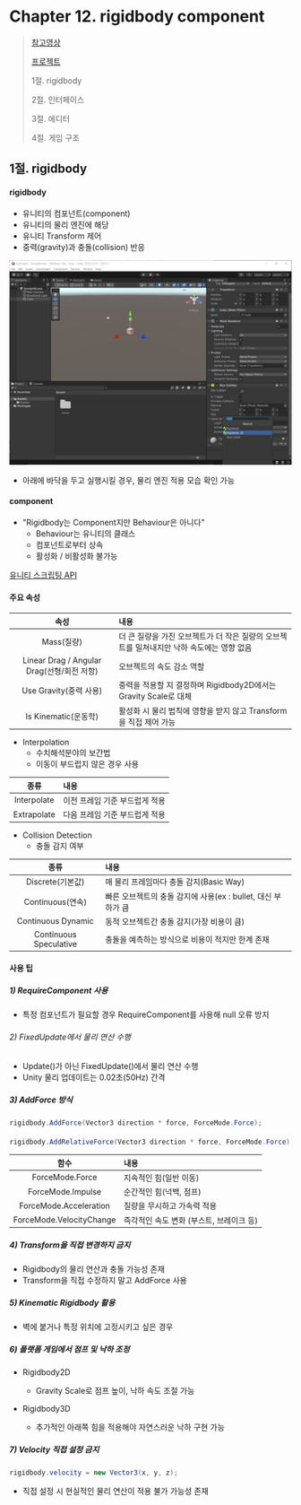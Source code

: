 # Chapter 12. rigidbody component

> [참고영상](https://www.youtube.com/watch?v=Y3xkgpCukow)
>
> [프로젝트](https://github.com/BangYunseo/)
> 
> 1절. rigidbody
>
> 2절. 인터페이스
>
> 3절. 에디터
>
> 4절. 게임 구조



## 1절. rigidbody

#### rigidbody

- 유니티의 컴포넌트(component)
- 유니티의 물리 엔진에 해당
- 유니티 Transform 제어 
- 중력(gravity)과 충돌(collision) 반응

![ch12-01-interface](https://github.com/BangYunseo/TIL/blob/main/GameEngine/Unity/Image/ch12/ch12-01-interface.PNG)

- 아래에 바닥을 두고 실행시킬 경우, 물리 엔진 적용 모습 확인 가능

#### component
- "Rigidbody는 Component지만 Behaviour은 아니다"
    - Behaviour는 유니티의 클래스
    - 컴포넌트로부터 상속
    - 활성화 / 비활성화 불가능

[유니티 스크립팅 API](https://coderzero.tistory.com/entry/%EC%9C%A0%EB%8B%88%ED%8B%B0-%EC%8A%A4%ED%81%AC%EB%A6%BD%ED%8C%85-API-%EA%B8%B0%EB%B3%B8Object-Component-Behaviour-MonoBehaviour)


#### 주요 속성

|속성|내용|
|:---:|:---|
|Mass(질량)|더 큰 질량을 가진 오브젝트가 더 작은 질량의 오브젝트를 밀쳐내지만 낙하 속도에는 영향 없음|
|Linear Drag / Angular Drag(선형/회전 저항)| 오브젝트의 속도 감소 역할|
|Use Gravity(중력 사용)|중력을 적용할 지 결정하며 Rigidbody2D에서는 Gravity Scale로 대체|
|Is Kinematic(운동학)|활성화 시 물리 법칙에 영향을 받지 않고 Transform을 직접 제어 가능|

- Interpolation
    - 수치해석분야의 보간법
    - 이동이 부드럽지 않은 경우 사용

|종류|내용|
|:--:|:--|
|Interpolate|이전 프레임 기준 부드럽게 적용|
|Extrapolate|다음 프레임 기준 부드럽게 적용|


- Collision Detection
    - 충돌 감지 여부 

|종류|내용|
|:--:|:--|
|Discrete(기본값)|매 물리 프레임마다 충돌 감지(Basic Way)|
|Continuous(연속)|빠른 오브젝트의 충돌 감지에 사용(ex : bullet, 대신 부하가 큼|
|Continuous Dynamic|동적 오브젝트간 충돌 감지(가장 비용이 큼)|
|Continuous Speculative|충돌을 예측하는 방식으로 비용이 적지만 한계 존재|



#### 사용 팁

##### 1) RequireComponent 사용

- 특정 컴포넌트가 필요할 경우 RequireComponent를 사용해 null 오류 방지

###### 2) FixedUpdate에서 물리 연산 수행

- Update()가 아닌 FixedUpdate()에서 물리 연산 수행
- Unity 물리 업데이트는 0.02초(50Hz) 간격

##### 3) AddForce 방식

```C#
rigidbody.AddForce(Vector3 direction * force, ForceMode.Force);

rigidbody.AddRelativeForce(Vector3 direction * force, ForceMode.Force);
```

|함수|내용|
|:--:|:--|
|ForceMode.Force|지속적인 힘(일반 이동)|
|ForceMode.Impulse|순간적인 힘(넉백, 점프)|
|ForceMode.Acceleration|질량을 무시하고 가속력 적용|
|ForceMode.VelocityChange|즉각적인 속도 변화 (부스트, 브레이크 등)|


##### 4) Transform을 직접 변경하지 금지

- Rigidbody의 물리 연산과 충돌 가능성 존재
- Transform을 직접 수정하지 말고 AddForce 사용


##### 5) Kinematic Rigidbody 활용

- 벽에 붙거나 특정 위치에 고정시키고 싶은 경우


##### 6) 플랫폼 게임에서 점프 및 낙하 조정

- Rigidbody2D
    - Gravity Scale로 점프 높이, 낙하 속도 조절 가능

- Rigidbody3D
    - 추가적인 아래쪽 힘을 적용해야 자연스러운 낙하 구현 가능



##### 7) Velocity 직접 설정 금지

```C#
rigidbody.velocity = new Vector3(x, y, z);
```

- 직접 설정 시 현실적인 물리 연산이 적용 불가 가능성 존재


